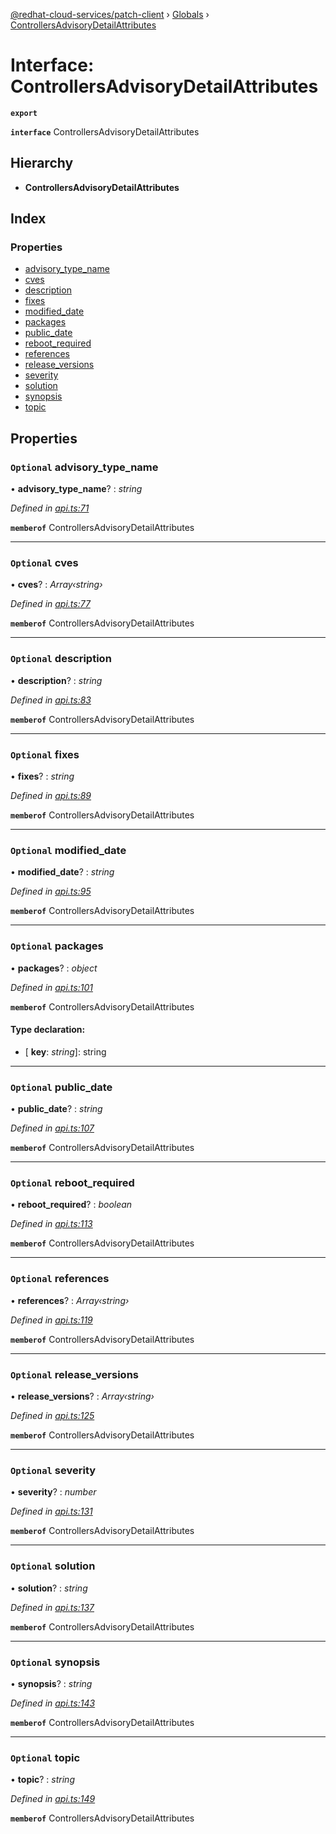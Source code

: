 [@redhat-cloud-services/patch-client](../README.md) › [Globals](../globals.md) › [ControllersAdvisoryDetailAttributes](controllersadvisorydetailattributes.md)

# Interface: ControllersAdvisoryDetailAttributes

**`export`** 

**`interface`** ControllersAdvisoryDetailAttributes

## Hierarchy

* **ControllersAdvisoryDetailAttributes**

## Index

### Properties

* [advisory_type_name](controllersadvisorydetailattributes.md#optional-advisory_type_name)
* [cves](controllersadvisorydetailattributes.md#optional-cves)
* [description](controllersadvisorydetailattributes.md#optional-description)
* [fixes](controllersadvisorydetailattributes.md#optional-fixes)
* [modified_date](controllersadvisorydetailattributes.md#optional-modified_date)
* [packages](controllersadvisorydetailattributes.md#optional-packages)
* [public_date](controllersadvisorydetailattributes.md#optional-public_date)
* [reboot_required](controllersadvisorydetailattributes.md#optional-reboot_required)
* [references](controllersadvisorydetailattributes.md#optional-references)
* [release_versions](controllersadvisorydetailattributes.md#optional-release_versions)
* [severity](controllersadvisorydetailattributes.md#optional-severity)
* [solution](controllersadvisorydetailattributes.md#optional-solution)
* [synopsis](controllersadvisorydetailattributes.md#optional-synopsis)
* [topic](controllersadvisorydetailattributes.md#optional-topic)

## Properties

### `Optional` advisory_type_name

• **advisory_type_name**? : *string*

*Defined in [api.ts:71](https://github.com/RedHatInsights/javascript-clients/blob/63c8a77/packages/patch/api.ts#L71)*

**`memberof`** ControllersAdvisoryDetailAttributes

___

### `Optional` cves

• **cves**? : *Array‹string›*

*Defined in [api.ts:77](https://github.com/RedHatInsights/javascript-clients/blob/63c8a77/packages/patch/api.ts#L77)*

**`memberof`** ControllersAdvisoryDetailAttributes

___

### `Optional` description

• **description**? : *string*

*Defined in [api.ts:83](https://github.com/RedHatInsights/javascript-clients/blob/63c8a77/packages/patch/api.ts#L83)*

**`memberof`** ControllersAdvisoryDetailAttributes

___

### `Optional` fixes

• **fixes**? : *string*

*Defined in [api.ts:89](https://github.com/RedHatInsights/javascript-clients/blob/63c8a77/packages/patch/api.ts#L89)*

**`memberof`** ControllersAdvisoryDetailAttributes

___

### `Optional` modified_date

• **modified_date**? : *string*

*Defined in [api.ts:95](https://github.com/RedHatInsights/javascript-clients/blob/63c8a77/packages/patch/api.ts#L95)*

**`memberof`** ControllersAdvisoryDetailAttributes

___

### `Optional` packages

• **packages**? : *object*

*Defined in [api.ts:101](https://github.com/RedHatInsights/javascript-clients/blob/63c8a77/packages/patch/api.ts#L101)*

**`memberof`** ControllersAdvisoryDetailAttributes

#### Type declaration:

* \[ **key**: *string*\]: string

___

### `Optional` public_date

• **public_date**? : *string*

*Defined in [api.ts:107](https://github.com/RedHatInsights/javascript-clients/blob/63c8a77/packages/patch/api.ts#L107)*

**`memberof`** ControllersAdvisoryDetailAttributes

___

### `Optional` reboot_required

• **reboot_required**? : *boolean*

*Defined in [api.ts:113](https://github.com/RedHatInsights/javascript-clients/blob/63c8a77/packages/patch/api.ts#L113)*

**`memberof`** ControllersAdvisoryDetailAttributes

___

### `Optional` references

• **references**? : *Array‹string›*

*Defined in [api.ts:119](https://github.com/RedHatInsights/javascript-clients/blob/63c8a77/packages/patch/api.ts#L119)*

**`memberof`** ControllersAdvisoryDetailAttributes

___

### `Optional` release_versions

• **release_versions**? : *Array‹string›*

*Defined in [api.ts:125](https://github.com/RedHatInsights/javascript-clients/blob/63c8a77/packages/patch/api.ts#L125)*

**`memberof`** ControllersAdvisoryDetailAttributes

___

### `Optional` severity

• **severity**? : *number*

*Defined in [api.ts:131](https://github.com/RedHatInsights/javascript-clients/blob/63c8a77/packages/patch/api.ts#L131)*

**`memberof`** ControllersAdvisoryDetailAttributes

___

### `Optional` solution

• **solution**? : *string*

*Defined in [api.ts:137](https://github.com/RedHatInsights/javascript-clients/blob/63c8a77/packages/patch/api.ts#L137)*

**`memberof`** ControllersAdvisoryDetailAttributes

___

### `Optional` synopsis

• **synopsis**? : *string*

*Defined in [api.ts:143](https://github.com/RedHatInsights/javascript-clients/blob/63c8a77/packages/patch/api.ts#L143)*

**`memberof`** ControllersAdvisoryDetailAttributes

___

### `Optional` topic

• **topic**? : *string*

*Defined in [api.ts:149](https://github.com/RedHatInsights/javascript-clients/blob/63c8a77/packages/patch/api.ts#L149)*

**`memberof`** ControllersAdvisoryDetailAttributes
